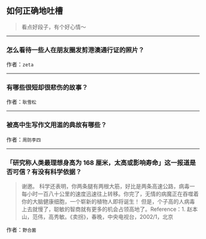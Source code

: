 ## 如何正确地吐槽

> 看点好段子，有个好心情～


 
---

### 怎么看待一些人在朋友圈发剪港澳通行证的照片？

> 


作者：`zeta`

---

### 有哪些很短却很悲伤的故事？

> 


作者：`耿雪松`

---

### 被高中生写作文用滥的典故有哪些？

> 


作者：`周防李四`

---

### 「研究称人类最理想身高为 168 厘米，太高或影响寿命」这一报道是否可信？有没有科学依据？

> 谢邀。
> 科学还表明，你两条腿有两根大筋，好比是两条高速公路，病毒一每小时一百八十公里的速度迅速往上转移。你完了，无情的病魔正在吞噬着你的大脑健康细胞，一个崭新的植物人即将诞生！
> 但是，个子高的人病毒上去就慢了，聪敏的智商就有更多的机会占领高地了。Reference：1. 赵本山，范伟，高秀敏。《卖拐》，春晚，中央电视台，2002/1，北京


作者：`野合菌`
